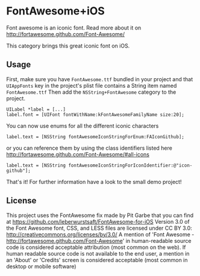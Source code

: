 FontAwesome+iOS
===================

Font awesome is an iconic font. Read more about it on http://fortawesome.github.com/Font-Awesome/

This category brings this great iconic font on iOS.

Usage
--------------------

First, make sure you have `FontAwesome.ttf` bundled in your project and that `UIAppFonts` key in the project's plist file contains a String item named `FontAwesome.ttf` 
Then add the `NSString+FontAwesome` category to the project.

	UILabel *label = [...]
	label.font = [UIFont fontWithName:kFontAwesomeFamilyName size:20];
	
You can now use enums for all the different iconic characters

	label.text = [NSString fontAwesomeIconStringForEnum:FAIconGithub];
	
or you can reference them by using the class identifiers listed here http://fortawesome.github.com/Font-Awesome/#all-icons

	label.text = [NSString fontAwesomeIconStringForIconIdentifier:@"icon-github"];
	
That's it!
For further information have a look to the small demo project!


License
-------------------

This project uses the FontAwesome fix made by Pit Garbe that you can find at https://github.com/leberwurstsaft/FontAwesome-for-iOS Version 3.0 of the Font Awesome font, CSS, and LESS files are licensed under CC BY 3.0: http://creativecommons.org/licenses/by/3.0/ A mention of 'Font Awesome - http://fortawesome.github.com/Font-Awesome' in human-readable source code is considered acceptable attribution (most common on the web). If human readable source code is not available to the end user, a mention in an 'About' or 'Credits' screen is considered acceptable (most common in desktop or mobile software)